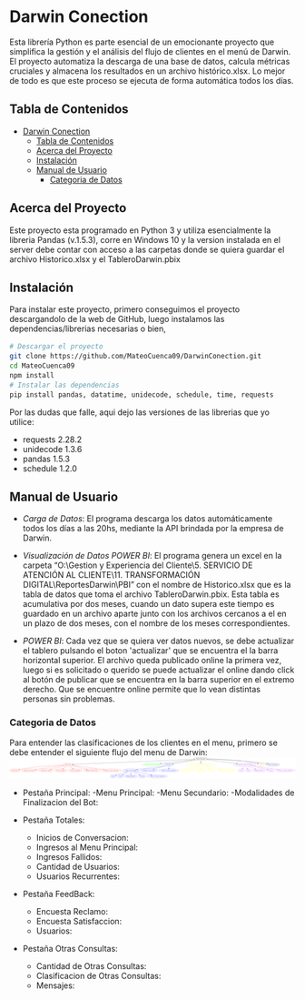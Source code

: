 # Darwin Conection

Esta librería Python es parte esencial de un emocionante proyecto que simplifica la gestión y el análisis del flujo de clientes en el menú de Darwin.
El proyecto automatiza la descarga de una base de datos, calcula métricas cruciales y almacena los resultados en un archivo histórico.xlsx.
Lo mejor de todo es que este proceso se ejecuta de forma automática todos los días.

## Tabla de Contenidos

- [Darwin Conection](#darwin-conection)
  - [Tabla de Contenidos](#tabla-de-contenidos)
  - [Acerca del Proyecto](#acerca-del-proyecto)
  - [Instalación](#instalación)
  - [Manual de Usuario](#manual-de-usuario)
    - [Categoria de Datos](#categoria-de-datos)

## Acerca del Proyecto

Este proyecto esta programado en Python 3 y utiliza esencialmente la libreria Pandas (v.1.5.3), corre en Windows 10 y la version instalada en el server debe contar con acceso a las carpetas donde se quiera guardar el archivo Historico.xlsx y el TableroDarwin.pbix

## Instalación

Para instalar este proyecto, primero conseguimos el proyecto descargandolo de la web de GitHub, luego instalamos las dependencias/librerias necesarias o bien,

```bash
# Descargar el proyecto
git clone https://github.com/MateoCuenca09/DarwinConection.git
cd MateoCuenca09
npm install
# Instalar las dependencias
pip install pandas, datatime, unidecode, schedule, time, requests
```

Por las dudas que falle, aqui dejo las versiones de las librerias que yo utilice:

- requests 2.28.2
- unidecode 1.3.6
- pandas 1.5.3
- schedule 1.2.0

## Manual de Usuario

- *Carga de Datos*: El programa descarga los datos automáticamente todos los días a las 20hs, mediante la API brindada por la empresa de Darwin.

- *Visualización de Datos POWER BI*: El programa genera un excel en la carpeta “O:\Gestion y Experiencia del Cliente\5. SERVICIO DE ATENCIÓN AL CLIENTE\11. TRANSFORMACIÓN DIGITAL\ReportesDarwin\PBI” con el nombre de Historico.xlsx que es la tabla de datos que toma el archivo TableroDarwin.pbix. Esta tabla es acumulativa por dos meses, cuando un dato supera este tiempo es guardado en un archivo aparte junto con los archivos cercanos a el en un plazo de dos meses, con el nombre de los meses correspondientes.
  
- *POWER BI*: Cada vez que se quiera ver datos nuevos, se debe actualizar el tablero pulsando el boton 'actualizar' que se encuentra el la barra horizontal superior. El archivo queda publicado online la primera vez, luego si es solicitado o querido se puede actualizar el online dando click al botón de publicar que se encuentra en la barra superior en el extremo derecho. Que se encuentre online permite que lo vean distintas personas sin problemas.

### Categoria de Datos

Para entender las clasificaciones de los clientes en el menu, primero se debe entender el siguiente flujo del menu de Darwin:
![Texto alternativo](Flujo_menu.png)

- Pestaña Principal:
    -Menu Principal:
    -Menu Secundario:
    -Modalidades de Finalizacion del Bot:

- Pestaña Totales:
  - Inicios de Conversacion:
  - Ingresos al Menu Principal:
  - Ingresos Fallidos:
  - Cantidad de Usuarios:
  - Usuarios Recurrentes:

- Pestaña FeedBack:
  - Encuesta Reclamo:
  - Encuesta Satisfaccion:
  - Usuarios:

- Pestaña Otras Consultas:
  - Cantidad de Otras Consultas:
  - Clasificacion de Otras Consultas:
  - Mensajes:
  
